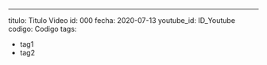 ---
titulo: Titulo Video
id: 000
fecha: 2020-07-13
youtube_id: ID_Youtube
codigo: Codigo
tags:
  - tag1
  - tag2
